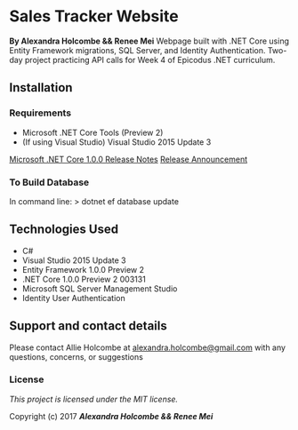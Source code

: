 Sales Tracker Website
=========================

**By Alexandra Holcombe && Renee Mei**
Webpage built with .NET Core using Entity Framework migrations, SQL Server, and Identity Authentication.  Two-day project practicing API calls for Week 4 of Epicodus .NET curriculum.

## Installation

### Requirements
* Microsoft .NET Core Tools (Preview 2)
* (If using Visual Studio) Visual Studio 2015 Update 3

[Microsoft .NET Core 1.0.0 Release Notes](https://github.com/dotnet/core/blob/master/release-notes/1.0/1.0.0.md)
[Release Announcement](https://blogs.msdn.microsoft.com/dotnet/2016/06/27/announcing-net-core-1-0/)

### To Build Database
In command line:
    > dotnet ef database update


## Technologies Used
* C#
* Visual Studio 2015 Update 3
* Entity Framework 1.0.0 Preview 2
* .NET Core 1.0.0 Preview 2 003131
* Microsoft SQL Server Management Studio
* Identity User Authentication

## Support and contact details
Please contact Allie Holcombe at alexandra.holcombe@gmail.com with any questions, concerns, or suggestions

### License

*This project is licensed under the MIT license.*

Copyright (c) 2017 **_Alexandra Holcombe && Renee Mei_**
